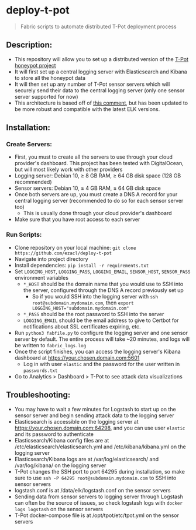# deploy-t-pot
> Fabric scripts to automate distributed T-Pot deployment process

## Description:

- This repository will allow you to set up a distributed version of the [T-Pot honeypot project](https://github.com/telekom-security/tpotce)
- It will first set up a central logging server with Elasticsearch and Kibana to store all the honeypot data
- It will then set up any number of T-Pot sensor servers which will securely send their data to the central logging server (only one sensor server supported for now)
- This architecture is based off of [this comment](https://github.com/telekom-security/tpotce/issues/437#issuecomment-521623873), but has been updated to be more robust and compatible with the latest ELK versions.

## Installation:

### Create Servers:

- First, you must to create all the servers to use through your cloud provider's dashboard. This project has been tested with DigitalOcean, but will most likely work with other providers
- Logging server: Debian 10, ≥ 8 GB RAM, ≥ 64 GB disk space (128 GB recommended)
- Sensor servers: Debian 10, ≥ 4 GB RAM, ≥ 64 GB disk space
- Once both servers are up, you must create a DNS A record for your central logging server (recommended to do so for each sensor server too)
  - This is usually done through your cloud provider's dashboard
- Make sure that you have root access to each server

### Run Scripts:

- Clone repository on your local machine: `git clone https://github.com/ezacl/deploy-t-pot`
- Navigate into project directory
- Install dependencies: `pip install -r requirements.txt`
- Set `LOGGING_HOST`, `LOGGING_PASS`, `LOGGING_EMAIL`, `SENSOR_HOST`, `SENSOR_PASS` environment variables
  - `*_HOST` should be the domain name that you would use to SSH into the server, configured through the DNS A record previously set up
    - So if you would SSH into the logging server with `ssh root@subdomain.mydomain.com`, then `export LOGGING_HOST="subdomain.mydomain.com"`
  - `*_PASS` should be the root password to SSH into the server
  - `LOGGING_EMAIL` should be the email address to give to Certbot for notifications about SSL certificates expiring, etc.
- Run `python3 fabfile.py` to configure the logging server and one sensor server by default. The entire process will take ~20 minutes, and logs will be written to `fabric_logs.log`
- Once the script finishes, you can access the logging server's Kibana dashboard at https://your.chosen.domain.com:5601
  - Log in with user `elastic` and the password for the user written in `passwords.txt`
- Go to Analytics > Dashboard > T-Pot to see attack data visualizations

## Troubleshooting:

- You may have to wait a few minutes for Logstash to start up on the sensor server and begin sending attack data to the logging server
- Elasticsearch is accessible on the logging server at https://your.chosen.domain.com:64298, and you can use user `elastic` and its password to authenticate
- Elasticsearch/Kibana config files are at /etc/elasticsearch/elasticsearch.yml and /etc/kibana/kibana.yml on the logging server
- Elasticsearch/Kibana logs are at /var/log/elasticsearch/ and /var/log/kibana/ on the logging server
- T-Pot changes the SSH port to port 64295 during installation, so make sure to use `ssh -P 64295 root@subdomain.mydomain.com` to SSH into sensor servers
- logstash.conf is at /data/elk/logstash.conf on the sensor servers
- Sending data from sensor servers to logging server through Logstash can often be the source of issues, so check logstash logs with `docker logs logstash` on the sensor servers
- T-Pot docker-compose file is at /opt/tpot/etc/tpot.yml on the sensor servers
